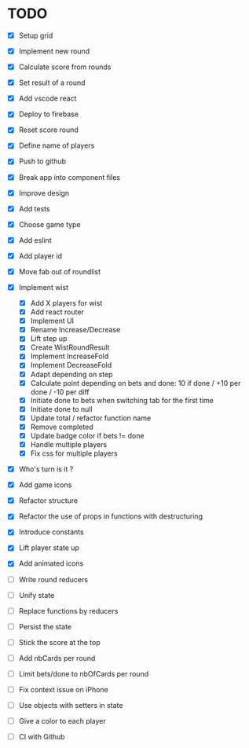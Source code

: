 # TODO

- [x] Setup grid
- [x] Implement new round
- [x] Calculate score from rounds
- [x] Set result of a round
- [x] Add vscode react
- [x] Deploy to firebase
- [x] Reset score round
- [x] Define name of players
- [x] Push to github
- [x] Break app into component files
- [x] Improve design
- [x] Add tests
- [x] Choose game type
- [x] Add eslint
- [x] Add player id
- [x] Move fab out of roundlist
- [x] Implement wist

  - [x] Add X players for wist
  - [x] Add react router
  - [x] Implement UI
  - [x] Rename Increase/Decrease
  - [x] Lift step up
  - [x] Create WistRoundResult
  - [x] Implement IncreaseFold
  - [x] Implement DecreaseFold
  - [x] Adapt depending on step
  - [x] Calculate point depending on bets and done: 10 if done / +10 per done / -10 per diff
  - [x] Initiate done to bets when switching tab for the first time
  - [x] Initiate done to null
  - [x] Update total / refactor function name
  - [x] Remove completed
  - [x] Update badge color if bets != done
  - [x] Handle multiple players
  - [x] Fix css for multiple players

- [x] Who's turn is it ?
- [x] Add game icons
- [x] Refactor structure
- [x] Refactor the use of props in functions with destructuring
- [x] Introduce constants
- [x] Lift player state up
- [x] Add animated icons
- [ ] Write round reducers
- [ ] Unify state
- [ ] Replace functions by reducers
- [ ] Persist the state
- [ ] Stick the score at the top
- [ ] Add nbCards per round
- [ ] Limit bets/done to nbOfCards per round
- [ ] Fix context issue on iPhone
- [ ] Use objects with setters in state
- [ ] Give a color to each player
- [ ] CI with Github
